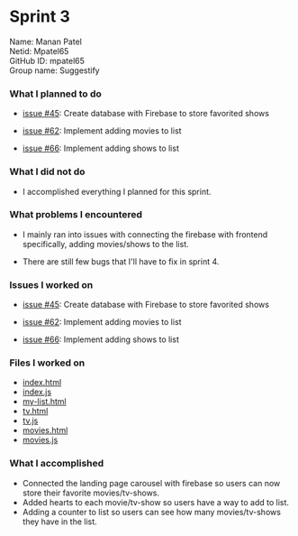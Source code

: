 # Sprint 3

Name: Manan Patel \
Netid: Mpatel65 \
GitHub ID: mpatel65 \
Group name: Suggestify

### What I planned to do

* [issue #45](https://github.com/utk-cs340-fall22/suggestify.github.io/issues/45): Create database with Firebase to store favorited shows

* [issue #62](https://github.com/utk-cs340-fall22/suggestify.github.io/issues/62): Implement adding movies to list

* [issue #66](https://github.com/utk-cs340-fall22/suggestify.github.io/issues/66): Implement adding shows to list

### What I did not do

* I accomplished everything I planned for this sprint.

### What problems I encountered

* I mainly ran into issues with connecting the firebase with frontend specifically, adding movies/shows to the list.

* There are still few bugs that I'll have to fix in sprint 4.

### Issues I worked on

* [issue #45](https://github.com/utk-cs340-fall22/suggestify.github.io/issues/45): Create database with Firebase to store favorited shows

* [issue #62](https://github.com/utk-cs340-fall22/suggestify.github.io/issues/62): Implement adding movies to list

* [issue #66](https://github.com/utk-cs340-fall22/suggestify.github.io/issues/66): Implement adding shows to list

### Files I worked on

* [index.html](../index.html)
* [index.js](../index.js)
* [my-list.html](../my-list.html)
* [tv.html](../tv.html)
* [tv.js](../tv.js)
* [movies.html](../movies.html)
* [movies.js](../movies.js)

### What I accomplished

* Connected the landing page carousel with firebase so users can now store their favorite movies/tv-shows.
* Added hearts to each movie/tv-show so users have a way to add to list.
* Adding a counter to list so users can see how many movies/tv-shows they have in the list.
